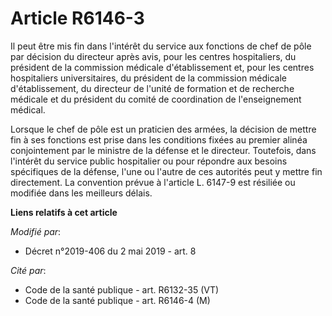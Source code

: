 # Article R6146-3

Il peut être mis fin dans l'intérêt du service aux fonctions de chef de pôle par décision du directeur après avis, pour les
centres hospitaliers, du président de la commission médicale d'établissement et, pour les centres hospitaliers
universitaires, du président de la commission médicale d'établissement, du directeur de l'unité de formation et de recherche
médicale et du président du comité de coordination de l'enseignement médical.

Lorsque le chef de pôle est un praticien des armées, la décision de mettre fin à ses fonctions est prise dans les conditions
fixées au premier alinéa conjointement par le ministre de la défense et le directeur. Toutefois, dans l'intérêt du service
public hospitalier ou pour répondre aux besoins spécifiques de la défense, l'une ou l'autre de ces autorités peut y mettre
fin directement. La convention prévue à l'article L. 6147-9 est résiliée ou modifiée dans les meilleurs délais.

**Liens relatifs à cet article**

_Modifié par_:

  - Décret n°2019-406 du 2 mai 2019 - art. 8

_Cité par_:

  - Code de la santé publique - art. R6132-35 (VT)
  - Code de la santé publique - art. R6146-4 (M)
